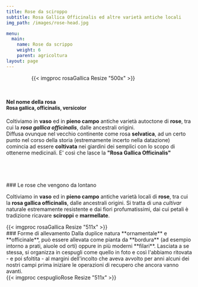 ```yaml
---
title: Rose da sciroppo
subtitle: Rosa Gallica Officinalis ed altre varietà antiche locali
img_path: /images/rose-head.jpg

menu:
  main:
    name: Rose da scrippo
    weight: 6
    parent: agricoltura
layout: page
---
```


<section style="margin-bottom:5em">
  <div style="">
      <figure class="dx" style="padding: 0 0 2em 2em">
        {{< imgproc rosaGallica Resize "500x" >}}
      </figure>
      <h4>Nel nome della rosa<br />
      <span style="font-size:small">Rosa gallica, officinalis, versicolor</span>
    </h4>
    <p>
      Coltiviamo in <b>vaso</b> ed in <b>pieno campo</b> antiche varietà autoctone di <b>rose</b>, tra cui la <strong><i>rosa gallica officinalis</i></strong>, dalle ancestrali origini.<br />
      Diffusa ovunque nel vecchio continente come rosa <b>selvatica</b>, ad un certo punto nel corso della storia (estremamente incerto nella datazione) comincia ad essere <b>coltivata</b> nei giardini dei semplici con lo scopo di ottenerne medicinali. E' così che lasce  la <b>"Rosa Gallica Officinalis"</b>
    </p>
  </div>
</section>


<article class="flex">
### Le rose che vengono da lontano

Coltiviamo in **vaso** ed in **pieno campo** antiche varietà locali di **rose**, tra cui la __rosa gallica officinalis__, dalle ancestrali origini. Si tratta di una _cultivar_ naturale estremamente resistente e dai fiori profumatissimi, dai cui petali è tradizione ricavare **sciroppi** e **marmellate**.<br />
<!-- ![Rosa Gallica Officinalis](./rosaGallica.jpg#sh#xff "Rosa Gallica") -->
<div class="ac">
{{< imgproc rosaGallica Resize "511x" >}}
</div>
### Forme di allevamento
Dalla duplice natura **ornamentale** e **officinale**, può essere allevata come pianta da **bordura** (ad esempio intorno a prati, aiuole od orti) oppure in più moderni **filari**. 
Lasciata a se stessa, si organizza in cespugli come quello in foto e così l'abbiamo ritovata - e poi sfoltita - al margini dell'incolto che aveva avvolto per anni alcuni dei nostri campi prima iniziare le operazioni di recupero che ancora vanno avanti. 
<div class="ac">
{{< imgproc cespuglioRose Resize "511x" >}}
</div>
</article>
